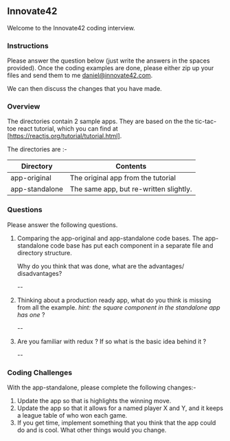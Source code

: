 ## Innovate42

Welcome to the Innovate42 coding interview.

### Instructions

Please answer the question below (just write the answers in the spaces provided). Once the coding examples are done, please either zip up your files and send them to me daniel@innovate42.com.  

We can then discuss the changes that you have made.

### Overview

The directories contain 2 sample apps.  They are  based on the the tic-tac-toe react tutorial, which you can find at [https://reactjs.org/tutorial/tutorial.html].

The directories are :-


| Directory     | Contents      |
| ------------- |-------------| 
| app-original      | The original app from the tutorial |
| app-standalone      | The same app, but re-written slightly. |

### Questions

Please answer the following questions. 


    
1.  Comparing the app-original and app-standalone code bases.   The app-standalone code base has put each component in a separate file and directory structure.   

    Why do you think that was done, what are the advantages/ disadvantages?
    
    --

2. Thinking about a production ready app, what do you think is missing from all the example.  *hint: the square component in the standalone app has one* ?

    -- 

4. Are you familiar with redux ?  If so what is the basic idea behind it ?

    --  



### Coding Challenges

With the app-standalone, please complete the following changes:-

1. Update the app so that is highlights the winning move.
2. Update the app so that it allows for a named player X and Y, and it keeps a league table of who won each game.
3. If you get time, implement something that you think that the app could do and is cool.  What other things would you change.





    
      
    
    

 





